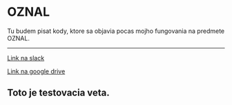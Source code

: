 # OZNAL

Tu budem pisat kody, ktore sa objavia pocas mojho fungovania na predmete OZNAL.

---

[Link na slack](https://join.slack.com/t/slack-r202519/shared_invite/zt-13hsfu07a-p1hANK6uygfcjN02e~uiSQ)

[Link na google drive](ttps://drive.google.com/drive/u/2/folders/1P8GyqFVLe_sFJz6rG7czly12GNOmBEkb)

Toto je testovacia veta.
---

